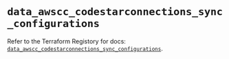 # `data_awscc_codestarconnections_sync_configurations`

Refer to the Terraform Registory for docs: [`data_awscc_codestarconnections_sync_configurations`](https://registry.terraform.io/providers/hashicorp/awscc/0.70.0/docs/data-sources/codestarconnections_sync_configurations).
